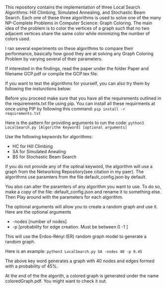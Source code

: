 This repository contains the implementation of three Local Search Algorithms: Hill Climbing, Simulated Annealing, and Stochastic Beam Search. Each one of these three algorithms is used to solve
one of the many NP-Complete Problems in Computer Science: Graph Coloring. The main idea of the problem is to color the vertices of a graph such that no two adjacent vertices share the same color while minimizing the number of colors used. 


I ran several experiments on these algorithms to compare their performance, basically how good they are at solving any Graph Coloring Problem by varying several of their parameters. 

If interested in the findings, read the paper under the folder Paper and filename GCP.pdf or compile the GCP.tex file.

If you want to test the algorithms for yourself, you can also try them by following the insturctions below:

Before you proceed make sure that you have all the requirements outlined in the requirements.txt file using pip. You can install
all these requirments at once using PIP by following this command:
`pip install -r requirements.txt` 

Here is the pattern for providing arguments to run the code:
`python3 LocalSearch.py [Algorithm Keyword] [optional arguments]`

Use the following keywords for algorithms:
* HC for Hill Climbing
* SA for Simulated Anealing
* BS for Stochastic Beam Search

if you do not provide any of the optinal keyword, the algorithm will use a graph from the Networking Repository(see citation in my paer). The algorithms use paramters from the file default_config.json by default.

You also can alter the paramters of any algorithm you want to use.
To do so, make a copy of the file: default_config.json and rename it to something else. Then Play around with the parameters for each algorithm. 

The optional arguments will allow you to create a random graph and use it. Here are the optional arguments

* -nodes [number of nodes]
* -p [probability for edge creation. Must be between 0 -1 ]

This will use the Erdos–Rényi (ER) random graph model to generate a
random graph. 

Here is an example:
`python3 LocalSearch.py SA -nodes 40 -p 0.45`

The above key word generates a graph with 40 nodes and edges formed with a probability of 45%.

At the end of the the algorith, a colored graph is generated under the name coloredGraph.pdf. You might want to check it out. 
